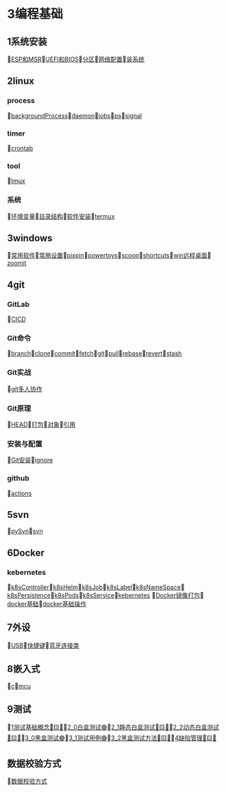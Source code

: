 # 3编程基础
## 1系统安装
📝[ESP和MSR](/3编程基础/1系统安装/ESP和MSR.md)📝[UEFI和BIOS](/3编程基础/1系统安装/UEFI和BIOS.md)📝[分区](/3编程基础/1系统安装/分区.md)📝[网络配置](/3编程基础/1系统安装/网络配置.md)📝[装系统](/3编程基础/1系统安装/装系统.md)
## 2linux
### process
📝[backgroundProcess](/3编程基础/2linux/process/backgroundProcess.md)📝[daemon](/3编程基础/2linux/process/daemon.md)📝[jobs](/3编程基础/2linux/process/jobs.md)📝[ps](/3编程基础/2linux/process/ps.md)📝[signal](/3编程基础/2linux/process/signal.md)
### timer
📝[crontab](/3编程基础/2linux/timer/crontab.md)
### tool
📝[tmux](/3编程基础/2linux/tool/tmux.md)
### 系统
📝[环境变量](/3编程基础/2linux/系统/环境变量.md)📝[目录结构](/3编程基础/2linux/系统/目录结构.md)📝[软件安装](/3编程基础/2linux/系统/软件安装.md)📝[termux](/3编程基础/2linux/系统/termux.md)
## 3windows
📝[常用软件](/3编程基础/3windows/常用软件.md)📝[常用设置](/3编程基础/3windows/常用设置.md)📝[pixpin](/3编程基础/3windows/pixpin.md)📝[powertoys](/3编程基础/3windows/powertoys.md)📝[scoop](/3编程基础/3windows/scoop.md)📝[shortcuts](/3编程基础/3windows/shortcuts.md)📝[win远程桌面](/3编程基础/3windows/win远程桌面.md)📝[zoomit](/3编程基础/3windows/zoomit.md)
## 4git
### GitLab
📝[CICD](/3编程基础/4git/GitLab/CICD.md)
### Git命令
📝[branch](/3编程基础/4git/Git命令/branch.md)📝[clone](/3编程基础/4git/Git命令/clone.md)📝[commit](/3编程基础/4git/Git命令/commit.md)📝[fetch](/3编程基础/4git/Git命令/fetch.md)📝[git](/3编程基础/4git/Git命令/git.md)📝[pull](/3编程基础/4git/Git命令/pull.md)📝[rebase](/3编程基础/4git/Git命令/rebase.md)📝[revert](/3编程基础/4git/Git命令/revert.md)📝[stash](/3编程基础/4git/Git命令/stash.md)
### Git实战
📝[git多人协作](/3编程基础/4git/Git实战/git多人协作.md)
### Git原理
📝[HEAD](/3编程基础/4git/Git原理/HEAD.md)📝[打包](/3编程基础/4git/Git原理/打包.md)📝[对象](/3编程基础/4git/Git原理/对象.md)📝[引用](/3编程基础/4git/Git原理/引用.md)
### 安装与配置
📝[Git安装](/3编程基础/4git/安装与配置/Git安装.md)📝[ignore](/3编程基础/4git/安装与配置/ignore.md)
### github
📝[actions](/3编程基础/4git/github/actions.md)
## 5svn
📝[pySvn](/3编程基础/5svn/pySvn.md)📝[svn](/3编程基础/5svn/svn.md)
## 6Docker
### kebernetes
📝[k8sController](/3编程基础/6Docker/kebernetes/k8sController.md)📝[k8sHelm](/3编程基础/6Docker/kebernetes/k8sHelm.md)📝[k8sJob](/3编程基础/6Docker/kebernetes/k8sJob.md)📝[k8sLabel](/3编程基础/6Docker/kebernetes/k8sLabel.md)📝[k8sNameSpace](/3编程基础/6Docker/kebernetes/k8sNameSpace.md)📝[k8sPersistence](/3编程基础/6Docker/kebernetes/k8sPersistence.md)📝[k8sPods](/3编程基础/6Docker/kebernetes/k8sPods.md)📝[k8sService](/3编程基础/6Docker/kebernetes/k8sService.md)📝[kebernetes](/3编程基础/6Docker/kebernetes/kebernetes.md)
📝[Docker镜像打包](/3编程基础/6Docker/Docker镜像打包.md)📝[docker基础](/3编程基础/6Docker/docker基础.md)📝[docker基础操作](/3编程基础/6Docker/docker基础操作.md)
## 7外设
📝[USB](/3编程基础/7外设/USB.md)📝[快捷键](/3编程基础/7外设/快捷键.md)📝[蓝牙连接类](/3编程基础/7外设/蓝牙连接类.md)
## 8嵌入式
📝[c](/3编程基础/8嵌入式/c.md)📝[mcu](/3编程基础/8嵌入式/mcu.md)
## 9测试
📝[1测试基础概念🔴🟨💛](/3编程基础/9测试/1测试基础概念🔴🟨💛.md)📝[2_0白盒测试🟢](/3编程基础/9测试/2_0白盒测试🟢.md)📝[2_1静态白盒测试🔴🟨💛](/3编程基础/9测试/2_1静态白盒测试🔴🟨💛.md)📝[2_2动态白盒测试🔴🟨💛](/3编程基础/9测试/2_2动态白盒测试🔴🟨💛.md)📝[3_0黑盒测试🟢](/3编程基础/9测试/3_0黑盒测试🟢.md)📝[3_1测试用例🟢](/3编程基础/9测试/3_1测试用例🟢.md)📝[3_2黑盒测试方法🔴🟨💛](/3编程基础/9测试/3_2黑盒测试方法🔴🟨💛.md)📝[4缺陷管理🔴🟨💛](/3编程基础/9测试/4缺陷管理🔴🟨💛.md)
## 数据校验方式
📝[数据校验方式](/3编程基础/数据校验方式/数据校验方式.md)
